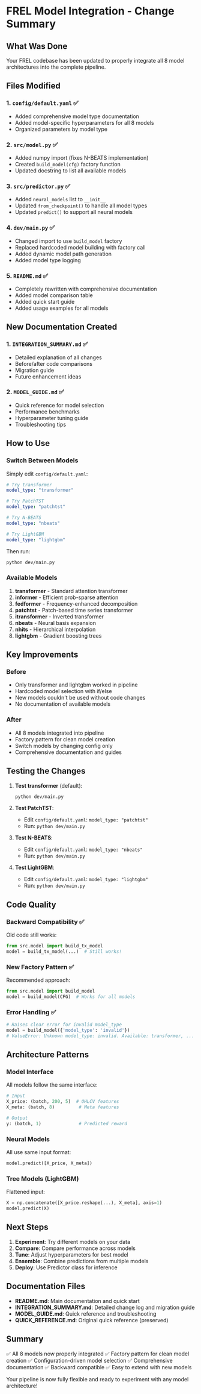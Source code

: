 # FREL Model Integration - Change Summary

## What Was Done

Your FREL codebase has been updated to properly integrate all 8 model architectures into the complete pipeline.

## Files Modified

### 1. `config/default.yaml` ✅
- Added comprehensive model type documentation
- Added model-specific hyperparameters for all 8 models
- Organized parameters by model type

### 2. `src/model.py` ✅
- Added numpy import (fixes N-BEATS implementation)
- Created `build_model(cfg)` factory function
- Updated docstring to list all available models

### 3. `src/predictor.py` ✅
- Added `neural_models` list to `__init__`
- Updated `from_checkpoint()` to handle all model types
- Updated `predict()` to support all neural models

### 4. `dev/main.py` ✅
- Changed import to use `build_model` factory
- Replaced hardcoded model building with factory call
- Added dynamic model path generation
- Added model type logging

### 5. `README.md` ✅
- Completely rewritten with comprehensive documentation
- Added model comparison table
- Added quick start guide
- Added usage examples for all models

## New Documentation Created

### 1. `INTEGRATION_SUMMARY.md` ✅
- Detailed explanation of all changes
- Before/after code comparisons
- Migration guide
- Future enhancement ideas

### 2. `MODEL_GUIDE.md` ✅
- Quick reference for model selection
- Performance benchmarks
- Hyperparameter tuning guide
- Troubleshooting tips

## How to Use

### Switch Between Models
Simply edit `config/default.yaml`:

```yaml
# Try transformer
model_type: "transformer"

# Try PatchTST
model_type: "patchtst"

# Try N-BEATS
model_type: "nbeats"

# Try LightGBM
model_type: "lightgbm"
```

Then run:
```bash
python dev/main.py
```

### Available Models
1. **transformer** - Standard attention transformer
2. **informer** - Efficient prob-sparse attention
3. **fedformer** - Frequency-enhanced decomposition
4. **patchtst** - Patch-based time series transformer
5. **itransformer** - Inverted transformer
6. **nbeats** - Neural basis expansion
7. **nhits** - Hierarchical interpolation
8. **lightgbm** - Gradient boosting trees

## Key Improvements

### Before
- Only transformer and lightgbm worked in pipeline
- Hardcoded model selection with if/else
- New models couldn't be used without code changes
- No documentation of available models

### After
- All 8 models integrated into pipeline
- Factory pattern for clean model creation
- Switch models by changing config only
- Comprehensive documentation and guides

## Testing the Changes

1. **Test transformer** (default):
   ```bash
   python dev/main.py
   ```

2. **Test PatchTST**:
   - Edit `config/default.yaml`: `model_type: "patchtst"`
   - Run: `python dev/main.py`

3. **Test N-BEATS**:
   - Edit `config/default.yaml`: `model_type: "nbeats"`
   - Run: `python dev/main.py`

4. **Test LightGBM**:
   - Edit `config/default.yaml`: `model_type: "lightgbm"`
   - Run: `python dev/main.py`

## Code Quality

### Backward Compatibility ✅
Old code still works:
```python
from src.model import build_tx_model
model = build_tx_model(...)  # Still works!
```

### New Factory Pattern ✅
Recommended approach:
```python
from src.model import build_model
model = build_model(CFG)  # Works for all models
```

### Error Handling ✅
```python
# Raises clear error for invalid model_type
model = build_model({'model_type': 'invalid'})
# ValueError: Unknown model_type: invalid. Available: transformer, ...
```

## Architecture Patterns

### Model Interface
All models follow the same interface:
```python
# Input
X_price: (batch, 200, 5)  # OHLCV features
X_meta: (batch, 8)         # Meta features

# Output
y: (batch, 1)              # Predicted reward
```

### Neural Models
All use same input format:
```python
model.predict([X_price, X_meta])
```

### Tree Models (LightGBM)
Flattened input:
```python
X = np.concatenate([X_price.reshape(...), X_meta], axis=1)
model.predict(X)
```

## Next Steps

1. **Experiment**: Try different models on your data
2. **Compare**: Compare performance across models
3. **Tune**: Adjust hyperparameters for best model
4. **Ensemble**: Combine predictions from multiple models
5. **Deploy**: Use Predictor class for inference

## Documentation Files

- **README.md**: Main documentation and quick start
- **INTEGRATION_SUMMARY.md**: Detailed change log and migration guide
- **MODEL_GUIDE.md**: Quick reference and troubleshooting
- **QUICK_REFERENCE.md**: Original quick reference (preserved)

## Summary

✅ All 8 models now properly integrated
✅ Factory pattern for clean model creation
✅ Configuration-driven model selection
✅ Comprehensive documentation
✅ Backward compatible
✅ Easy to extend with new models

Your pipeline is now fully flexible and ready to experiment with any model architecture!
